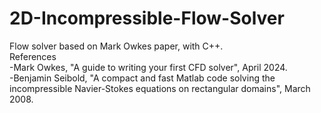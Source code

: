 # 2D-Incompressible-Flow-Solver
Flow solver based on Mark Owkes paper, with C++. </br>
References</br>
-Mark Owkes, "A guide to writing your first CFD solver", April 2024. </br>
-Benjamin Seibold, "A compact and fast Matlab code solving the incompressible
Navier-Stokes equations on rectangular domains", March 2008.
